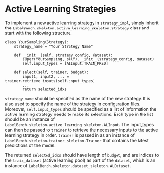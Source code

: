 # Active Learning Strategies

To implement a new active learning strategy in `strategy_impl`, simply inherit the
`LabelBench.skeleton.active_learning_skeleton.Strategy` class and start with the following structure.

```
class YourSampling(Strategy):
    strategy_name = "Your Strategy Name"

    def __init__(self, strategy_config, dataset):
        super(YourSampling, self).__init__(strategy_config, dataset)
        self.input_types = [ALInput.TRAIN_PRED]

    def select(self, trainer, budget):
        input1, input2, ... = trainer.retrieve_inputs(self.input_types)
        ...
        return selected_idxs
```

`strategy_name` should be specified as the name of the new strategy. It is also used to specify
the name of the strategy in configuration files.
Moreover, `self.input_types` should be specified as a list of information the active learning strategy
needs to make its selections. Each type in the list should be an instance of
`LabelBench.skeleton.active_learning_skeleton.ALInput`. The input_types can then be passed to `trainer`
to retrieve the necessary inputs to the active learning strategy in order.
`trainer` is passed in as an instance of `LabelBench.skeleton.trainer_skeleton.Trainer` that contains
the latest predictions of the model.

The returned `selected_idxs` should have length of `budget`, and are indices to the
`train_dataset` (active learning pool) as part of the `dataset`, which is an instance
of `LabelBench.skeleton.dataset_skeleton.ALDataset`.
